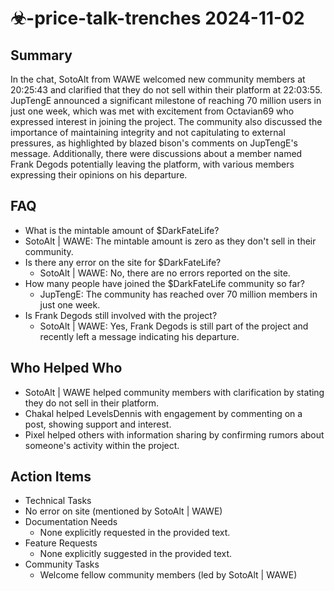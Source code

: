 # ☣-price-talk-trenches 2024-11-02

## Summary
 In the chat, SotoAlt from WAWE welcomed new community members at 20:25:43 and clarified that they do not sell within their platform at 22:03:55. JupTengE announced a significant milestone of reaching 70 million users in just one week, which was met with excitement from Octavian69 who expressed interest in joining the project. The community also discussed the importance of maintaining integrity and not capitulating to external pressures, as highlighted by blazed bison's comments on JupTengE's message. Additionally, there were discussions about a member named Frank Degods potentially leaving the platform, with various members expressing their opinions on his departure.

## FAQ
 - What is the mintable amount of $DarkFateLife?
  - SotoAlt | WAWE: The mintable amount is zero as they don't sell in their community.
- Is there any error on the site for $DarkFateLife?
  - SotoAlt | WAWE: No, there are no errors reported on the site.
- How many people have joined the $DarkFateLife community so far?
  - JupTengE: The community has reached over 70 million members in just one week.
- Is Frank Degods still involved with the project?
  - SotoAlt | WAWE: Yes, Frank Degods is still part of the project and recently left a message indicating his departure.

## Who Helped Who
 - SotoAlt | WAWE helped community members with clarification by stating they do not sell in their platform.
- Chakal helped LevelsDennis with engagement by commenting on a post, showing support and interest.
- Pixel helped others with information sharing by confirming rumors about someone's activity within the project.

## Action Items
 - Technical Tasks
  - No error on site (mentioned by SotoAlt | WAWE)
- Documentation Needs
  - None explicitly requested in the provided text.
- Feature Requests
  - None explicitly suggested in the provided text.
- Community Tasks
  - Welcome fellow community members (led by SotoAlt | WAWE)


